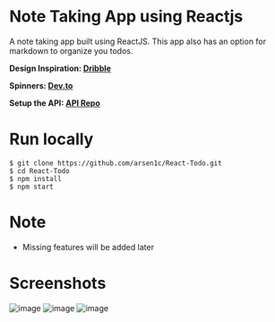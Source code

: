 # Note Taking App using Reactjs

A note taking app built using ReactJS. This app also has an option for markdown to organize you todos.

**Design Inspiration: [Dribble](https://dribbble.com/shots/15154577-Collections)**

**Spinners: [Dev.to](https://dev.to/afif/another-100-css-loaders-for-your-next-project-352l)**

**Setup the API: [API Repo](https://github.com/arsen1c/react-notes-api)**

# Run locally
```code
$ git clone https://github.com/arsen1c/React-Todo.git
$ cd React-Todo
$ npm install
$ npm start
```
# Note
* Missing features will be added later

# Screenshots

![image](https://user-images.githubusercontent.com/46086050/120204492-816f8200-c246-11eb-897d-2b448c36c187.png)
![image](https://user-images.githubusercontent.com/46086050/120204583-9ba96000-c246-11eb-90de-cdca551acc9d.png)
![image](https://user-images.githubusercontent.com/46086050/120204253-39505f80-c246-11eb-832e-c4d619884435.png)
